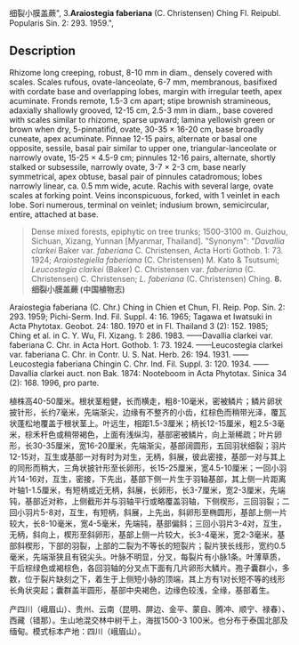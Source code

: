细裂小膜盖蕨",
3.**Araiostegia faberiana** (C. Christensen) Ching Fl. Reipubl. Popularis Sin. 2: 293. 1959.",

## Description
Rhizome long creeping, robust, 8-10 mm in diam., densely covered with scales. Scales rufous, ovate-lanceolate, 6-7 mm, membranous, basifixed with cordate base and overlapping lobes, margin with irregular teeth, apex acuminate. Fronds remote, 1.5-3 cm apart; stipe brownish stramineous, adaxially shallowly grooved, 12-15 cm, 2.5-3 mm in diam., base covered with scales similar to rhizome, sparse upward; lamina yellowish green or brown when dry, 5-pinnatifid, ovate, 30-35 × 16-20 cm, base broadly cuneate, apex acuminate. Pinnae 12-15 pairs, alternate or basal one opposite, sessile, basal pair similar to upper one, triangular-lanceolate or narrowly ovate, 15-25 × 4.5-9 cm; pinnules 12-16 pairs, alternate, shortly stalked or subsessile, narrowly ovate, 3-7 × 2-3 cm, base nearly symmetrical, apex obtuse, basal pair of pinnules catadromous; lobes narrowly linear, ca. 0.5 mm wide, acute. Rachis with several large, ovate scales at forking point. Veins inconspicuous, forked, with 1 veinlet in each lobe. Sori numerous, terminal on veinlet; indusium brown, semicircular, entire, attached at base.

> Dense mixed forests, epiphytic on tree trunks; 1500-3100 m. Guizhou, Sichuan, Xizang, Yunnan [Myanmar, Thailand].
  "Synonym": "*Davallia clarkei* Baker var. *faberiana* C. Christensen, Acta Horti Gothob. 1: 73. 1924; *Araiostegiella faberiana* (C. Christensen) M. Kato &amp; Tsutsumi; *Leucostegia clarkei* (Baker) C. Christensen var. *faberiana* (C. Christensen) C. Christensen; *L. faberiana* (C. Christensen) Ching.
**8.细裂小膜盖蕨 (中国植物志)**

Araiostegia faberiana (C. Chr.) Ching in Chien et Chun, Fl. Reip. Pop. Sin. 2: 293. 1959; Pichi-Serm. Ind. Fil. Suppl. 4: 16. 1965; Tagawa et Iwatsuki in Acta Phytotax. Geobot. 24: 180. 1970 et in Fl. Thailand 3 (2): 152. 1985; Ching et al. in C. Y. Wu, Fl. Xizang. 1: 286. 1983. ——Davallia clarkei var. faberiana C. Chr. in Acta Hort. Gothob. 1: 73. 1924. ——Leucostegia clarkei var. faberiana C. Chr. in Contr. U. S. Nat. Herb. 26: 194. 1931. ——Leucostegia faberiana Chingin C. Chr. Ind. Fil. Suppl. 3: 120. 1934. ——Davallia clarkei auct. non Bak. 1874: Nooteboom in Acta Phytotax. Sinica 34 (2): 168. 1996, pro parte.

植株高40-50厘米。根状茎粗健，长而横走，粗8-10毫米，密被鳞片；鳞片卵状披针形，长约7毫米，先端渐尖，边缘有不整齐的小齿，红棕色而稍带光泽，覆瓦状蓬松地覆盖于根状茎上。叶远生，相距1.5-3厘米；柄长12-15厘米，粗2.5-3毫米，棕禾秆色或稍带褐色，上面有浅纵沟，基部密被鳞片，向上渐稀疏；叶片卵形，长30-35厘米，宽16-20厘米，先端渐尖，基部阔圆形，五回羽状细裂；羽片12-15对，互生或基部一对有时为对生，无柄，斜展，彼此密接，基部一对与其上的同形而稍大，三角状披针形至长卵形，长15-25厘米，宽4.5-10厘米；一回小羽片14-16对，互生，密接，下先出，基部下侧一片生于羽轴基部，其上侧一片距离叶轴1-1.5厘米，有短柄或近无柄，斜展，长卵形，长3-7厘米，宽2-3厘米，先端钝，基部近对称，上侧截形并与羽轴平行或略覆盖羽轴，下侧楔形，三回羽裂；二回小羽片5-8对，互生，有短柄，斜展，上先出，斜卵形至椭圆形，基部上侧一片较大，长8-10毫米，宽4-5毫米，先端钝，基部偏斜；三回小羽片3-4对，互生，无柄，斜向上，楔形至斜卵形，基部上侧一片较大，长3-4毫米，宽2-3毫米，基部斜楔形，下部的羽裂，上部的二裂为不等长的短裂片；裂片狭长线形，宽约0.5毫米，先端渐狭且有锐尖头。叶脉不明显，分叉，每裂片有小脉1条。叶薄草质，干后棕绿色或褐棕色，各回羽轴的分叉点下面有几片卵形大鳞片。孢子囊群小，多数，位于裂片缺刻之下，着生于上侧短小脉的顶端，其上方有1对长短不等的线形长角状突起；囊群盖半圆形，基部中央褐色，边缘色较浅，全缘，基部着生。

产四川（峨眉山）、贵州、云南（昆明、屏边、金平、蒙自、腾冲、顺宁、禄春）、西藏（错那）。生山地混交林中树干上，海拔1500-3 100米。也分布于泰国北部及缅甸。模式标本产地：四川（峨眉山）。
